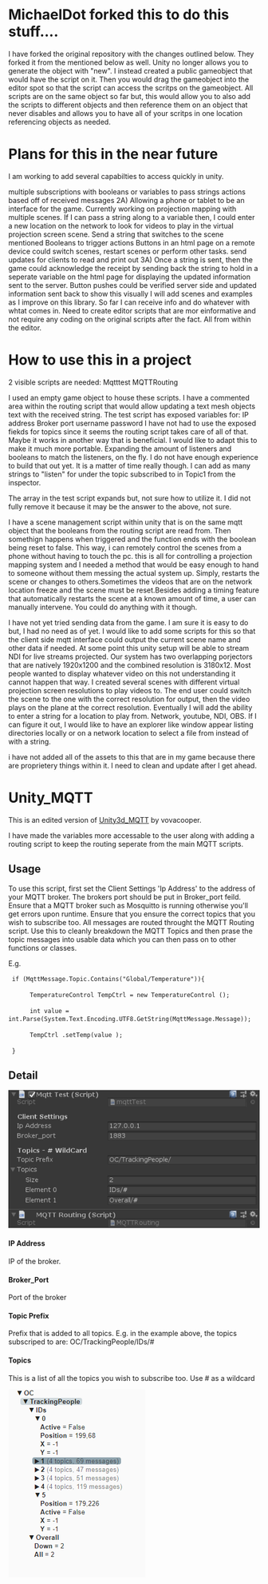 # MichaelDot forked this to do this stuff....
I have forked the original repository with the changes outlined below. They forked it from the mentioned below as well. Unity no longer allows you to generate the object with "new". I instead created a public gameobject that would have the script on it. Then you would drag the gameobject into the editor spot so that the script can access the scritps on the gameobject. All scripts are on the same object so far but, this would allow you to also add the scripts to different objects and then reference them on an object that never disables and allows you to have all of your scritps in one location referencing objects as needed.

# Plans for this in the near future
I am working to add several capabilties to access quickly in unity.

multiple subscriptions with booleans or variables to pass strings
actions based off of received messages 2A) Allowing a phone or tablet to be an interface for the game. Currently working on projection mapping with multiple scenes. If I can pass a string along to a variable then, I could enter a new location on the network to look for videos to play in the virtual projection screen scene. Send a string that switches to the scene mentioned Booleans to trigger actions Buttons in an html page on a remote device could switch scenes, restart scenes or perform other tasks.
send updates for clients to read and print out 3A) Once a string is sent, then the game could acknowledge the receipt by sending back the string to hold in a seperate variable on the html page for displaying the updated information sent to the server. Button pushes could be verified server side and updated information sent back to show this visually
I will add scenes and examples as I improve on this library. So far I can receive info and do whatever with whtat comes in. Need to create editor scripts that are mor einformative and not require any coding on the original scripts after the fact. All from within the editor.

# How to use this in a project
2 visible scripts are needed:
Mqtttest
MQTTRouting

I used an empty game object to house these scripts. I have a commented area within the routing script that would allow updating a text mesh objects text with the received string.
The test script has exposed variables for:
IP address
Broker port
username
password
I have not had to use the exposed fiekds for topics since it seems the routing script takes care of all of that. Maybe it works in another way that is beneficial. I would like to adapt this to make it much more portable. Expanding the amount of listeners and booleans to match the listeners, on the fly. I do not have enough experience to build that out yet. It is a matter of time really though. I can add as many strings to "listen" for under the topic subscribed to in Topic1 from the inspector.

The array in the test script expands but, not sure how to utilize it. I did not fully remove it because it may be the answer to the above, not sure.

I have a scene management script within unity that is on the same mqtt object that the booleans from the routing script are read from. Then somethign happens when triggered and the function ends with the boolean being reset to false. This way, i can remotely control the scenes from a phone without having to touch the pc. this is all for controlling a projection mapping system and I needed a method that would be easy enough to hand to someone without them messing the actual system up. Simply, restarts the scene or changes to others.Sometimes the videos that are on the network location freeze and the scene must be reset.Besides adding a timing feature that automatically restarts the scene at a known amount of time, a user can manually intervene. You could do anything with it though.

I have not yet tried sending data from the game. I am sure it is easy to do but, I had no need as of yet. I would like to add some scripts for this so that the client side mqtt interface could output the current scene name and other data if needed.
At some point this unity setup will be able to stream NDI for live streams projected. Our system has two overlapping porjectors that are natively 1920x1200 and the combined resolution is 3180x12. Most people wanted to display whatever video on this not understanding it cannot happen that way. 
I created several scenes with different virtual projection screen resolutions to play videos to. The end user could switch the scene to the one with the correct resolution for output, then the video plays on the plane at the correct resolution. Eventually I will add the ability to enter a string for a location to play from. Network, youtube, NDI, OBS. If I can figure it out, I would like to have an explorer like window appear listing directories locally or on a network location to select a file from instead of with a string.

i have not added all of the assets to this that are in my game because there are proprietery things within it. I need to clean and update after I get ahead.


# Unity_MQTT
This is an edited version of [Unity3d_MQTT](https://github.com/vovacooper/Unity3d_MQTT) by vovacooper.  
  
I have made the variables more accessable to the user along with adding a routing script to keep the routing seperate from the main MQTT scripts.

## Usage

To use this script, first set the Client Settings 'Ip Address' to the address of your MQTT broker. The brokers port should be put in Broker_port feild. Ensure that a MQTT broker such as Mosquitto is running otherwise you'll get errors upon runtime. Ensure that you ensure the correct topics that you wish to subscribe too. 
All messages are routed throught the MQTT Routing script. Use this to cleanly breakdown the MQTT Topics and then prase the topic messages into usable data which you can then pass on to other functions or classes.

E.g.   

     if (MqttMessage.Topic.Contains("Global/Temperature")){     
     
          TemperatureControl TempCtrl = new TemperatureControl ();     
     
          int value = int.Parse(System.Text.Encoding.UTF8.GetString(MqttMessage.Message));   
     
          TempCtrl .setTemp(value );    
     
     }     

## Detail
  
![UI](ReadMe_Assets/MQTT_Image1.PNG "User Interface")

#### IP Address
IP of the broker.

#### Broker_Port
Port of the broker

#### Topic Prefix
Prefix that is added to all topics. E.g. in the example above, the topics subscriped to are: OC/TrackingPeople/IDs/#

#### Topics
This is a list of all the topics you wish to subscribe too. Use # as a wildcard

![MQTT](ReadMe_Assets/Capture7.PNG "MQTT Levels")
